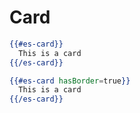 # Card

```handlebars
{{#es-card}}
  This is a card
{{/es-card}}
```

```handlebars
{{#es-card hasBorder=true}}
  This is a card
{{/es-card}}
```
